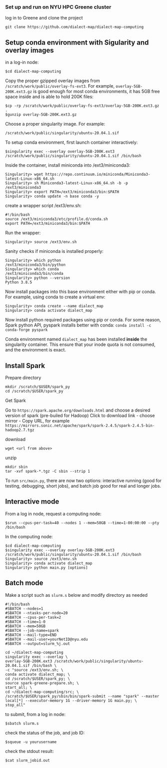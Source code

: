 ### Set up and run on NYU HPC Greene cluster

log in to Greene and clone the project
```
git clone https://github.com/dialect-map/dialect-map-computing
```
## Setup conda environment with Sigularity and overlay images
in a log-in node:
```
$cd dialect-map-computing
```

Copy the proper gzipped overlay images from `/scratch/work/public/overlay-fs-ext3`. For example, `overlay-5GB-200K.ext3.gz` is good enough for most conda environments, it has 5GB free space inside and is able to hold 200K files:
```
$cp -rp /scratch/work/public/overlay-fs-ext3/overlay-5GB-200K.ext3.gz .
$gunzip overlay-5GB-200K.ext3.gz
```
Choose a proper singularity image. For example:

`/scratch/work/public/singularity/ubuntu-20.04.1.sif`

To setup conda environment, first launch container interactively: 

```
$singularity exec --overlay overlay-5GB-200K.ext3 /scratch/work/public/singularity/ubuntu-20.04.1.sif /bin/bash
```
Inside the container, install miniconda into /ext3/miniconda3:
```
Singularity> wget https://repo.continuum.io/miniconda/Miniconda3-latest-Linux-x86_64.sh
Singularity> sh Miniconda3-latest-Linux-x86_64.sh -b -p /ext3/miniconda3
Singularity> export PATH=/ext3/miniconda3/bin:$PATH
Singularity> conda update -n base conda -y
```
create a wrapper script /ext3/env.sh: 
```
#!/bin/bash
source /ext3/miniconda3/etc/profile.d/conda.sh
export PATH=/ext3/miniconda3/bin:$PATH
```
Run the wrapper:
```
Singularity> source /ext3/env.sh
```
Sanity checks if miniconda is installed properly:
```
Singularity> which python
/ext3/miniconda3/bin/python
Singularity> which conda
/ext3/miniconda3/bin/conda
Singularity> python --version
Python 3.8.5
```

Now install packages into this base environment either with pip or conda.
For example, using conda to create a virtual env:
```
Singularity> conda create --name dialect_map 
Singularity> conda activate dialect_map
```
Now install python required packages using pip or conda. For some reason, Spark python API, pyspark installs better with conda:
`conda install -c conda-forge pyspark`

Conda environment named `dialect_map` has been installed **inside** the singularity container. This ensure that your inode quota is not consumed, and the environment is exact.

## Install Spark
Prepare directory
```
mkdir /scratch/$USER/spark_py
cd /scratch/$USER/spark_py
```
Get Spark

Go to `https://spark.apache.org/downloads.html` and choose a desired version of spark (pre-builed for Hadoop)
Click to download link - choose mirror - Copy URL, for example `https://mirrors.sonic.net/apache/spark/spark-2.4.5/spark-2.4.5-bin-hadoop2.7.tgz`

download
```
wget <url from above>
```

unzip
```
mkdir sbin
tar -xvf spark-*.tgz -C sbin --strip 1
```


To run `src/main.py`, there are now two options: interactive running (good for testing, debugging, short jobs), and batch job good for real and longer jobs. 
## Interactive mode
From a log in node, request a computing node:
```
$srun --cpus-per-task=40 --nodes 1 --mem=50GB --time=1-00:00:00 --pty /bin/bash
```
In the computing node:
```
$cd dialect-map-computing
$singularity exec --overlay overlay-5GB-200K.ext3 /scratch/work/public/singularity/ubuntu-20.04.1.sif /bin/bash
Singularity> source /ext3/env.sh
Singularity> conda activate dialect_map
Singularity> python main.py [options]
```
## Batch mode
Make a script such as `slurm.s` below and modify directory as needed 
```
#!/bin/bash
#SBATCH --nodes=1
#SBATCH --ntasks-per-node=20
#SBATCH --cpus-per-task=2
#SBATCH --time=1-0
#SBATCH --mem=50GB
#SBATCH --job-name=spark
#SBATCH --mail-type=END
#SBATCH --mail-user=yourNetID@nyu.edu
#SBATCH --output=slurm_%j.out

cd ~/dialect-map-computing
singularity exec --overlay \
overlay-5GB-200K.ext3 /scratch/work/public/singularity/ubuntu-20.04.1.sif /bin/bash \
-c "source /ext3/env.sh; \
conda activate dialect_map; \
cd /scratch/$USER/spark_py; \
source spark-greene-prepare.sh; \
start_all; \
cd ~/dialect-map-computing/src; \
/scratch/$USER/spark_py/sbin/bin/spark-submit --name "spark" --master local[*] --executor-memory 1G --driver-memory 1G main.py; \
stop_all"    
```
to submit, from a log in node:
```
$sbatch slurm.s
```
check the status of the job, and job ID:
```
$squeue -u yourusername
```
check the stdout result:
```
$cat slurm_jobid.out
```







